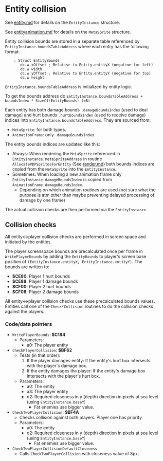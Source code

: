 # Entity collision
See [entity.md](./entity.md) for details on the `EntityInstance` structure.

See [entityanimation.md](./entityanimation.md) for details on the `MetaSprite` structure.

Entity collision bounds are stored in a separate table referenced by `EntityInstance.boundsTableAddress` where each entry has the following format:
```
    ; Struct EntityBounds
       dc.w xOffset ; Relative to Entity.entityX (negative for left)
       dc.w width
       dc.w yOffset ; Relative to Entity.entityY (negative for top)
       dc.w height
```
`EntityInstance.boundsTableAddress` is initialized by entity logic.

To get the bounds address do `EntityInstance.boundsTableAddress + boundsIndex * SizeOf(EntityBounds) (=8)`

Each entity has both damage bounds `.damageBoundsIndex` (used to deal damage) and hurt bounds `.hurtBoundsIndex` (used to receive damage) indices into `EntityInstance.boundsTableAddress`.
They are sourced from:
- `MetaSprite`: for both types.
- `AnimationFrame`: only `.damageBoundsIndex`.

The entity bounds indices are updated like this:
- Always: When rendering the `MetaSprite` referenced in `EntityInstance.metaSpriteAddress` in routine `AllocateVDPSpritesForEntity` (See [render.md](./render.md)) both bounds indices are copied from the `MetaSprite` into the `EntityInstance`.
- Sometimes: When loading a new animation frame only `EntityInstance.damageBoundsIndex` is copied from `AnimationFrame.damageBoundsIndex`.
    - Depending on which animation routines are used (not sure what the purpose is atm other than maybe preventing delayed processing of damage by one frame)

The actual collision checks are then performed via the `EntityInstance`.

## Collision checks

All entity<->player collision checks are performed in screen space and initiated by the entities.

The player screenspace bounds are precalculated once per frame in `WritePlayerBounds` by adding the `EntityBounds` to player's screen base position of `(EntityInstance.entityX, EntityInstance.entityY)`.
The bounds are written to:
- **$CE80**: Player 1 hurt bounds
- **$CE88**: Player 1 damage bounds
- **$CF00**: Player 2 hurt bounds
- **$CF08**: Player 2 damage bounds

All entity<->player collision checks use these precalculated bounds values.
Entities call one of the `Check*Collision` routines to do the collision checks against the players.

### Code/data pointers
- `WritePlayerBounds`: **$C184**
  - Parameters:
    - a0: The player entity
- `CheckPlayerCollision`: **$BF62**
  - Tests (in that order):
    1. If the player damages entity: If the entity's hurt box intersects with the player's damage box.
    2. If the entity damages the player: If the entity's damage box intersects with the player's hurt box.
  - Parameters:
    - a0: The entity
    - a3: The player entity
    - d2: Required closeness in y (depth) direction in pixels at sea level (using `EntityInstance.baseY`)
      - Fat enemies use bigger value.
- `CheckTwoPlayerCollision`: **$BF4A**
  - Checks collision against both players. Player one has priority.
  - Parameters:
    - a0: The entity
    - d2: Required closeness in y (depth) direction in pixels at sea level (using `EntityInstance.baseY`)
      - Fat enemies use bigger value.
- `CheckTwoPlayerCollisionDefaultCloseness`
  - Calls `CheckTwoPlayerCollision` with closeness value of 8px.

